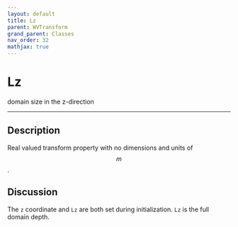 ```yaml
---
layout: default
title: Lz
parent: WVTransform
grand_parent: Classes
nav_order: 32
mathjax: true
---
```


#  Lz

domain size in the z-direction


---

## Description
Real valued transform property with no dimensions and units of $$m$$.

## Discussion

The `z` coordinate and `Lz` are both set during initialization. `Lz` is the full domain depth.

